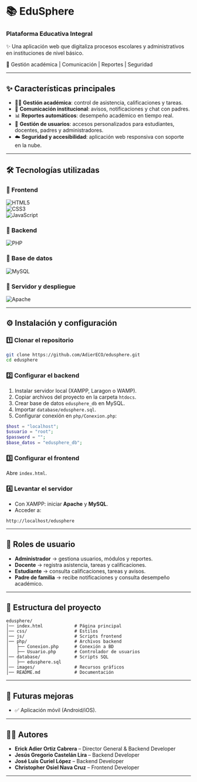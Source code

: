 # 📚 EduSphere  
### Plataforma Educativa Integral  

✨ Una aplicación web que digitaliza procesos escolares y administrativos en instituciones de nivel básico.  

📌 Gestión académica | Comunicación | Reportes | Seguridad  

---

## ✨ Características principales  
- 👨‍🏫 **Gestión académica**: control de asistencia, calificaciones y tareas.  
- 📢 **Comunicación institucional**: avisos, notificaciones y chat con padres.  
- 📊 **Reportes automáticos**: desempeño académico en tiempo real.  
- 🔐 **Gestión de usuarios**: accesos personalizados para estudiantes, docentes, padres y administradores.  
- ☁️ **Seguridad y accesibilidad**: aplicación web responsiva con soporte en la nube.  

---

## 🛠️ Tecnologías utilizadas  

### 🔹 Frontend  
![HTML5](https://img.shields.io/badge/HTML5-E34F26?style=for-the-badge&logo=html5&logoColor=white)  
![CSS3](https://img.shields.io/badge/CSS3-1572B6?style=for-the-badge&logo=css3&logoColor=white)  
![JavaScript](https://img.shields.io/badge/JavaScript-F7DF1E?style=for-the-badge&logo=javascript&logoColor=black)

### 🔹 Backend  
![PHP](https://img.shields.io/badge/PHP-777BB4?style=for-the-badge&logo=php&logoColor=white)  

### 🔹 Base de datos  
![MySQL](https://img.shields.io/badge/MySQL-4479A1?style=for-the-badge&logo=mysql&logoColor=white)  

### 🔹 Servidor y despliegue  
![Apache](https://img.shields.io/badge/Apache-D22128?style=for-the-badge&logo=apache&logoColor=white)   

---

## ⚙️ Instalación y configuración  

### 1️⃣ Clonar el repositorio  
```bash
git clone https://github.com/AdierECO/edusphere.git
cd edusphere
````

### 2️⃣ Configurar el backend

1. Instalar servidor local (XAMPP, Laragon o WAMP).
2. Copiar archivos del proyecto en la carpeta `htdocs`.
3. Crear base de datos `edusphere_db` en MySQL.
4. Importar `database/edusphere.sql`.
5. Configurar conexión en `php/Conexion.php`:

```php
$host = "localhost";
$usuario = "root";
$password = "";
$base_datos = "edusphere_db";
```

### 3️⃣ Configurar el frontend

Abre `index.html`.

### 4️⃣ Levantar el servidor

* Con XAMPP: iniciar **Apache** y **MySQL**.
* Acceder a:

```
http://localhost/edusphere
```

---

## 👥 Roles de usuario

* **Administrador** → gestiona usuarios, módulos y reportes.
* **Docente** → registra asistencia, tareas y calificaciones.
* **Estudiante** → consulta calificaciones, tareas y avisos.
* **Padre de familia** → recibe notificaciones y consulta desempeño académico.

---

## 📌 Estructura del proyecto

```
edusphere/
│── index.html            # Página principal
│── css/                  # Estilos
│── js/                   # Scripts frontend
│── php/                  # Archivos backend
│   ├── Conexion.php      # Conexión a BD
│   ├── Usuario.php       # Controlador de usuarios
│── database/             # Scripts SQL
│   ├── edusphere.sql
│── images/               # Recursos gráficos
│── README.md             # Documentación
```

---

## 🚀 Futuras mejoras
* ✅ Aplicación móvil (Android/iOS).

---

## 👨‍💻 Autores

* **Erick Adier Ortiz Cabrera** – Director General & Backend Developer
* **Jesús Gregorio Castelán Lira** – Backend Developer
* **José Luis Curiel López** – Backend Developer
* **Christopher Osiel Nava Cruz** – Frontend Developer
---
